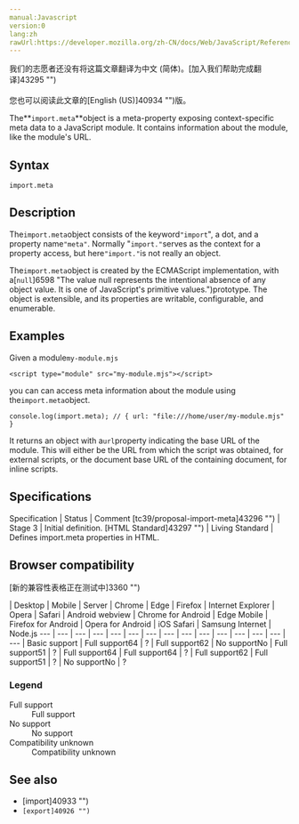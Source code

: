 ```yaml
---
manual:Javascript
version:0
lang:zh
rawUrl:https://developer.mozilla.org/zh-CN/docs/Web/JavaScript/Reference/Statements/import.meta
---
```




<bdi>我们的志愿者还没有将这篇文章翻译为<bdi>中文 (简体)</bdi>。[加入我们帮助完成翻译]43295 "")<br></br>您也可以阅读此文章的[English (US)]40934 "")版。</bdi>






The**`import.meta`**object is a meta-property exposing context-specific meta data to a JavaScript module. It contains information about the module, like the module&#39;s URL.


## Syntax<a name="Syntax"></a>

```
import.meta
```

## Description<a name="Description"></a>


The`import.meta`object consists of the keyword`"import`&quot;, a dot, and a property name`"meta"`. Normally &quot;`import."`serves as the context for a property access, but here`"import."`is not really an object.



The`import.meta`object is created by the ECMAScript implementation, with a[`null`]6598 "The value null represents the intentional absence of any object value. It is one of JavaScript's primitive values.")prototype. The object is extensible, and its properties are writable, configurable, and enumerable.


## Examples<a name="Examples"></a>


Given a module`my-module.mjs`


```
<script type="module" src="my-module.mjs"></script>
```


you can can access meta information about the module using the`import.meta`object.


```
console.log(import.meta); // { url: "file:///home/user/my-module.mjs" }
```


It returns an object with a`url`property indicating the base URL of the module. This will either be the URL from which the script was obtained, for external scripts, or the document base URL of the containing document, for inline scripts.


## Specifications<a name="Specifications"></a>

Specification | Status | Comment 
[tc39/proposal-import-meta]43296 "") | Stage 3 | Initial definition. 
[HTML Standard]43297 "") | Living Standard | Defines import.meta properties in HTML. 


## Browser compatibility<a name="Browser_compatibility"></a>
[新的兼容性表格正在测试中<i></i>]3360 "")

 | <abbr>Desktop<i></i></abbr> | <abbr>Mobile<i></i></abbr> | <abbr>Server<i></i></abbr> 
 | <abbr>Chrome<i></i></abbr> | <abbr>Edge<i></i></abbr> | <abbr>Firefox<i></i></abbr> | <abbr>Internet Explorer<i></i></abbr> | <abbr>Opera<i></i></abbr> | <abbr>Safari<i></i></abbr> | <abbr>Android webview<i></i></abbr> | <abbr>Chrome for Android<i></i></abbr> | <abbr>Edge Mobile<i></i></abbr> | <abbr>Firefox for Android<i></i></abbr> | <abbr>Opera for Android<i></i></abbr> | <abbr>iOS Safari<i></i></abbr> | <abbr>Samsung Internet<i></i></abbr> | <abbr>Node.js<i></i></abbr> 
 ---  |  ---  |  ---  |  ---  |  ---  |  ---  |  ---  |  ---  |  ---  |  ---  |  ---  |  ---  |  ---  |  ---  |  ---  | 
Basic support | <abbr>Full support</abbr>64 | <abbr>?</abbr> | <abbr>Full support</abbr>62 | <abbr>No support</abbr>No | <abbr>Full support</abbr>51 | <abbr>?</abbr> | <abbr>Full support</abbr>64 | <abbr>Full support</abbr>64 | <abbr>?</abbr> | <abbr>Full support</abbr>62 | <abbr>Full support</abbr>51 | <abbr>?</abbr> | <abbr>No support</abbr>No | <abbr>?</abbr> 


### Legend<a name="Legend"></a>
<dl><dt id=''><abbr>Full support</abbr></dt><dd>Full support</dd><dt id=''><abbr>No support</abbr></dt><dd>No support</dd><dt id=''><abbr>Compatibility unknown</abbr></dt><dd>Compatibility unknown</dd></dl>

## See also<a name="See_also"></a>

* [import]40933 "")
* `[export]40926 "")`




